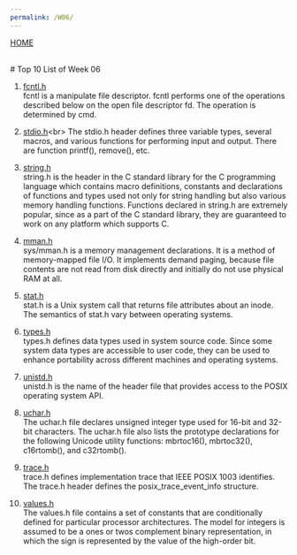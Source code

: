 ```yaml
---
permalink: /W06/
---
```

[HOME](../)

<br>
# Top 10 List of Week 06

1. [fcntl.h](https://www.tutorialspoint.com/unix_system_calls/fcntl.htm)<br>
fcntl is a manipulate file descriptor.
fcntl performs one of the operations described below on the open file descriptor fd. 
The operation is determined by cmd.

2. [stdio.h](https://www.tutorialspoint.com/header-files-stdio-h-and-stdlib-h-in-c#:~:text=The%20header%20file%20stdio.,of%20the%20functions%20in%20stdio.)<br>
The stdio.h header defines three variable types, several macros, and various functions for performing input and output.
There are function printf(), remove(), etc.

3. [string.h](https://www.tutorialspoint.com/c_standard_library/string_h.htm)<br>
string.h is the header in the C standard library for the C programming language which contains macro definitions, constants and declarations of functions and types used not only for string handling but also various memory handling functions.
Functions declared in string.h are extremely popular, since as a part of the C standard library, they are guaranteed to work on any platform which supports C.

4. [mman.h](http://manpages.ubuntu.com/manpages/trusty/man7/sys_mman.h.7posix.html)<br>
sys/mman.h is a memory management declarations.
It is a method of memory-mapped file I/O. 
It implements demand paging, because file contents are not read from disk directly and initially do not use physical RAM at all. 

5. [stat.h](https://pubs.opengroup.org/onlinepubs/009695399/basedefs/sys/stat.h.html)<br>
stat.h is a Unix system call that returns file attributes about an inode. 
The semantics of stat.h vary between operating systems.

6. [types.h](https://www.ibm.com/support/knowledgecenter/en/ssw_aix_71/filesreference/types.h.html)<br>
types.h defines data types used in system source code. 
Since some system data types are accessible to user code, they can be used to enhance portability across different machines and operating systems. 

7. [unistd.h](https://www.quora.com/What-is-the-header-file-unistd-h-used-for)<br>
unistd.h is the name of the header file that provides access to the POSIX operating system API.


8. [uchar.h](http://www.qnx.com/developers/docs/6.5.0_sp1/index.jsp?topic=%2Fcom.qnx.doc.dinkum_en_c99%2Fuchar.html)<br>
The uchar.h file declares unsigned integer type used for 16-bit and 32-bit characters.
The uchar.h file also lists the prototype declarations for the following Unicode utility functions: mbrtoc16(), mbrtoc32(), c16rtomb(), and c32rtomb().

9. [trace.h](https://www.ibm.com/support/knowledgecenter/en/ssw_aix_71/filesreference/trace.h.html)<br>
trace.h defines implementation trace that IEEE POSIX 1003 identifies.
The trace.h header defines the posix_trace_event_info structure.

10. [values.h](https://www.ibm.com/support/knowledgecenter/en/ssw_aix_71/filesreference/values.h.html)<br>
The values.h file contains a set of constants that are conditionally defined for particular processor architectures. 
The model for integers is assumed to be a ones or twos complement binary representation, in which the sign is represented by the value of the high-order bit.

